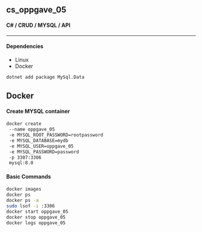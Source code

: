 ## cs_oppgave_05 
#### C# / CRUD / MYSQL / API
___

#### Dependencies
- Linux
- Docker

```sh
dotnet add package MySql.Data
```

## Docker
#### Create MYSQL container
```sh
docker create
 --name oppgave_05
 -e MYSQL_ROOT_PASSWORD=rootpassword
 -e MYSQL_DATABASE=mydb
 -e MYSQL_USER=oppgave_05
 -e MYSQL_PASSWORD=password
 -p 3307:3306
 mysql:8.0
```
#### Basic Commands
```sh
docker images
docker ps
docker ps -a 
sudo lsof -i :3306 
docker start oppgave_05 
docker stop oppgave_05
docker logs oppgave_05
```

